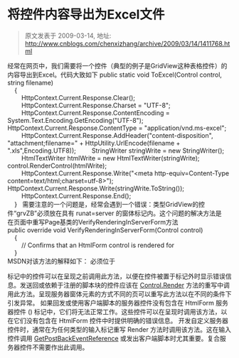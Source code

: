 # 将控件内容导出为Excel文件 
> 原文发表于 2009-03-14, 地址: http://www.cnblogs.com/chenxizhang/archive/2009/03/14/1411768.html 


经常在网页中，我们需要将一个控件（典型的例子是GridView这种表格控件）的内容导出到Excel。代码大致如下 public static void ToExcel(Control control, string filename)  
    {  
        HttpContext.Current.Response.Clear();  
        HttpContext.Current.Response.Charset = "UTF-8";  
        HttpContext.Current.Response.ContentEncoding = System.Text.Encoding.GetEncoding("UTF-8");         HttpContext.Current.Response.ContentType = "application/vnd.ms-excel";         HttpContext.Current.Response.AddHeader("content-disposition", "attachment;filename=" + HttpUtility.UrlEncode(filename + ".xls",Encoding.UTF8));         StringWriter stringWrite = new StringWriter();  
        HtmlTextWriter htmlWrite = new HtmlTextWriter(stringWrite);         control.RenderControl(htmlWrite);  
        HttpContext.Current.Response.Write("<meta http-equiv=Content-Type content=text/html;charset=utf-8>");         HttpContext.Current.Response.Write(stringWrite.ToString());  
        HttpContext.Current.Response.End();  
    }   需要注意的一个问题是，经常会遇到一个错误：类型GridView的控件“grvZB”必须放在具有 runat=server 的窗体标记内。这个问题的解决方法是   在页面中重写Page基类的VerifyRenderingInServerForm方法  
public override void VerifyRenderingInServerForm(Control control)  
    {  
        // Confirms that an HtmlForm control is rendered for  
    }  
MSDN对该方法的解释如下： 必须位于 <form runat=server> 标记中的控件可以在呈现之前调用此方法，以便在控件被置于标记外时显示错误信息。发送回或依赖于注册的脚本块的控件应该在 [Control.Render](http://www.cnblogs.com/zhangronghua/admin/M_System_Web_UI_Control_Render_1_b135fe8c.htm) 方法的重写中调用此方法。呈现服务器窗体元素的方式不同的页可以重写此方法以在不同的条件下引发异常。 如果回发或使用客户端脚本的服务器控件没有包含在 HtmlForm 服务器控件 (<form runat="server">) 标记中，它们将无法正常工作。这些控件可以在呈现时调用该方法，以在它们没有包含在 HtmlForm 控件中时提供明确的错误信息。 开发自定义服务器控件时，通常在为任何类型的输入标记重写 Render 方法时调用该方法。这在输入控件调用 [GetPostBackEventReference](http://www.cnblogs.com/zhangronghua/admin/O_T_System_Web_UI_Page_GetPostBackEventReference.htm) 或发出客户端脚本时尤其重要。复合服务器控件不需要作出此调用。 

























